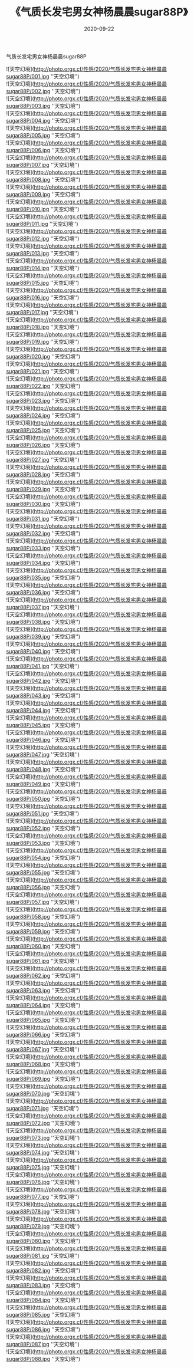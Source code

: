 ﻿---
layout: post
title:  《气质长发宅男女神杨晨晨sugar88P》
date:   2020-09-22
image: http://photo.orgx.cf/性感/2020/气质长发宅男女神杨晨晨sugar88P/000.jpg
categories: [美女, 性感, 泳衣]
---

气质长发宅男女神杨晨晨sugar88P



![天空幻境](http://photo.orgx.cf/性感/2020/气质长发宅男女神杨晨晨sugar88P/001.jpg ''天空幻境'') <br>
![天空幻境](http://photo.orgx.cf/性感/2020/气质长发宅男女神杨晨晨sugar88P/002.jpg ''天空幻境'') <br>
![天空幻境](http://photo.orgx.cf/性感/2020/气质长发宅男女神杨晨晨sugar88P/003.jpg ''天空幻境'') <br>
![天空幻境](http://photo.orgx.cf/性感/2020/气质长发宅男女神杨晨晨sugar88P/004.jpg ''天空幻境'') <br>
![天空幻境](http://photo.orgx.cf/性感/2020/气质长发宅男女神杨晨晨sugar88P/005.jpg ''天空幻境'') <br>
![天空幻境](http://photo.orgx.cf/性感/2020/气质长发宅男女神杨晨晨sugar88P/006.jpg ''天空幻境'') <br>
![天空幻境](http://photo.orgx.cf/性感/2020/气质长发宅男女神杨晨晨sugar88P/007.jpg ''天空幻境'') <br>
![天空幻境](http://photo.orgx.cf/性感/2020/气质长发宅男女神杨晨晨sugar88P/008.jpg ''天空幻境'') <br>
![天空幻境](http://photo.orgx.cf/性感/2020/气质长发宅男女神杨晨晨sugar88P/009.jpg ''天空幻境'') <br>
![天空幻境](http://photo.orgx.cf/性感/2020/气质长发宅男女神杨晨晨sugar88P/010.jpg ''天空幻境'') <br>
![天空幻境](http://photo.orgx.cf/性感/2020/气质长发宅男女神杨晨晨sugar88P/011.jpg ''天空幻境'') <br>
![天空幻境](http://photo.orgx.cf/性感/2020/气质长发宅男女神杨晨晨sugar88P/012.jpg ''天空幻境'') <br>
![天空幻境](http://photo.orgx.cf/性感/2020/气质长发宅男女神杨晨晨sugar88P/013.jpg ''天空幻境'') <br>
![天空幻境](http://photo.orgx.cf/性感/2020/气质长发宅男女神杨晨晨sugar88P/014.jpg ''天空幻境'') <br>
![天空幻境](http://photo.orgx.cf/性感/2020/气质长发宅男女神杨晨晨sugar88P/015.jpg ''天空幻境'') <br>
![天空幻境](http://photo.orgx.cf/性感/2020/气质长发宅男女神杨晨晨sugar88P/016.jpg ''天空幻境'') <br>
![天空幻境](http://photo.orgx.cf/性感/2020/气质长发宅男女神杨晨晨sugar88P/017.jpg ''天空幻境'') <br>
![天空幻境](http://photo.orgx.cf/性感/2020/气质长发宅男女神杨晨晨sugar88P/018.jpg ''天空幻境'') <br>
![天空幻境](http://photo.orgx.cf/性感/2020/气质长发宅男女神杨晨晨sugar88P/019.jpg ''天空幻境'') <br>
![天空幻境](http://photo.orgx.cf/性感/2020/气质长发宅男女神杨晨晨sugar88P/020.jpg ''天空幻境'') <br>
![天空幻境](http://photo.orgx.cf/性感/2020/气质长发宅男女神杨晨晨sugar88P/021.jpg ''天空幻境'') <br>
![天空幻境](http://photo.orgx.cf/性感/2020/气质长发宅男女神杨晨晨sugar88P/022.jpg ''天空幻境'') <br>
![天空幻境](http://photo.orgx.cf/性感/2020/气质长发宅男女神杨晨晨sugar88P/023.jpg ''天空幻境'') <br>
![天空幻境](http://photo.orgx.cf/性感/2020/气质长发宅男女神杨晨晨sugar88P/024.jpg ''天空幻境'') <br>
![天空幻境](http://photo.orgx.cf/性感/2020/气质长发宅男女神杨晨晨sugar88P/025.jpg ''天空幻境'') <br>
![天空幻境](http://photo.orgx.cf/性感/2020/气质长发宅男女神杨晨晨sugar88P/026.jpg ''天空幻境'') <br>
![天空幻境](http://photo.orgx.cf/性感/2020/气质长发宅男女神杨晨晨sugar88P/027.jpg ''天空幻境'') <br>
![天空幻境](http://photo.orgx.cf/性感/2020/气质长发宅男女神杨晨晨sugar88P/028.jpg ''天空幻境'') <br>
![天空幻境](http://photo.orgx.cf/性感/2020/气质长发宅男女神杨晨晨sugar88P/029.jpg ''天空幻境'') <br>
![天空幻境](http://photo.orgx.cf/性感/2020/气质长发宅男女神杨晨晨sugar88P/030.jpg ''天空幻境'') <br>
![天空幻境](http://photo.orgx.cf/性感/2020/气质长发宅男女神杨晨晨sugar88P/031.jpg ''天空幻境'') <br>
![天空幻境](http://photo.orgx.cf/性感/2020/气质长发宅男女神杨晨晨sugar88P/032.jpg ''天空幻境'') <br>
![天空幻境](http://photo.orgx.cf/性感/2020/气质长发宅男女神杨晨晨sugar88P/033.jpg ''天空幻境'') <br>
![天空幻境](http://photo.orgx.cf/性感/2020/气质长发宅男女神杨晨晨sugar88P/034.jpg ''天空幻境'') <br>
![天空幻境](http://photo.orgx.cf/性感/2020/气质长发宅男女神杨晨晨sugar88P/035.jpg ''天空幻境'') <br>
![天空幻境](http://photo.orgx.cf/性感/2020/气质长发宅男女神杨晨晨sugar88P/036.jpg ''天空幻境'') <br>
![天空幻境](http://photo.orgx.cf/性感/2020/气质长发宅男女神杨晨晨sugar88P/037.jpg ''天空幻境'') <br>
![天空幻境](http://photo.orgx.cf/性感/2020/气质长发宅男女神杨晨晨sugar88P/038.jpg ''天空幻境'') <br>
![天空幻境](http://photo.orgx.cf/性感/2020/气质长发宅男女神杨晨晨sugar88P/039.jpg ''天空幻境'') <br>
![天空幻境](http://photo.orgx.cf/性感/2020/气质长发宅男女神杨晨晨sugar88P/040.jpg ''天空幻境'') <br>
![天空幻境](http://photo.orgx.cf/性感/2020/气质长发宅男女神杨晨晨sugar88P/041.jpg ''天空幻境'') <br>
![天空幻境](http://photo.orgx.cf/性感/2020/气质长发宅男女神杨晨晨sugar88P/042.jpg ''天空幻境'') <br>
![天空幻境](http://photo.orgx.cf/性感/2020/气质长发宅男女神杨晨晨sugar88P/043.jpg ''天空幻境'') <br>
![天空幻境](http://photo.orgx.cf/性感/2020/气质长发宅男女神杨晨晨sugar88P/044.jpg ''天空幻境'') <br>
![天空幻境](http://photo.orgx.cf/性感/2020/气质长发宅男女神杨晨晨sugar88P/045.jpg ''天空幻境'') <br>
![天空幻境](http://photo.orgx.cf/性感/2020/气质长发宅男女神杨晨晨sugar88P/046.jpg ''天空幻境'') <br>
![天空幻境](http://photo.orgx.cf/性感/2020/气质长发宅男女神杨晨晨sugar88P/047.jpg ''天空幻境'') <br>
![天空幻境](http://photo.orgx.cf/性感/2020/气质长发宅男女神杨晨晨sugar88P/048.jpg ''天空幻境'') <br>
![天空幻境](http://photo.orgx.cf/性感/2020/气质长发宅男女神杨晨晨sugar88P/049.jpg ''天空幻境'') <br>
![天空幻境](http://photo.orgx.cf/性感/2020/气质长发宅男女神杨晨晨sugar88P/050.jpg ''天空幻境'') <br>
![天空幻境](http://photo.orgx.cf/性感/2020/气质长发宅男女神杨晨晨sugar88P/051.jpg ''天空幻境'') <br>
![天空幻境](http://photo.orgx.cf/性感/2020/气质长发宅男女神杨晨晨sugar88P/052.jpg ''天空幻境'') <br>
![天空幻境](http://photo.orgx.cf/性感/2020/气质长发宅男女神杨晨晨sugar88P/053.jpg ''天空幻境'') <br>
![天空幻境](http://photo.orgx.cf/性感/2020/气质长发宅男女神杨晨晨sugar88P/054.jpg ''天空幻境'') <br>
![天空幻境](http://photo.orgx.cf/性感/2020/气质长发宅男女神杨晨晨sugar88P/055.jpg ''天空幻境'') <br>
![天空幻境](http://photo.orgx.cf/性感/2020/气质长发宅男女神杨晨晨sugar88P/056.jpg ''天空幻境'') <br>
![天空幻境](http://photo.orgx.cf/性感/2020/气质长发宅男女神杨晨晨sugar88P/057.jpg ''天空幻境'') <br>
![天空幻境](http://photo.orgx.cf/性感/2020/气质长发宅男女神杨晨晨sugar88P/058.jpg ''天空幻境'') <br>
![天空幻境](http://photo.orgx.cf/性感/2020/气质长发宅男女神杨晨晨sugar88P/059.jpg ''天空幻境'') <br>
![天空幻境](http://photo.orgx.cf/性感/2020/气质长发宅男女神杨晨晨sugar88P/060.jpg ''天空幻境'') <br>
![天空幻境](http://photo.orgx.cf/性感/2020/气质长发宅男女神杨晨晨sugar88P/061.jpg ''天空幻境'') <br>
![天空幻境](http://photo.orgx.cf/性感/2020/气质长发宅男女神杨晨晨sugar88P/062.jpg ''天空幻境'') <br>
![天空幻境](http://photo.orgx.cf/性感/2020/气质长发宅男女神杨晨晨sugar88P/063.jpg ''天空幻境'') <br>
![天空幻境](http://photo.orgx.cf/性感/2020/气质长发宅男女神杨晨晨sugar88P/064.jpg ''天空幻境'') <br>
![天空幻境](http://photo.orgx.cf/性感/2020/气质长发宅男女神杨晨晨sugar88P/065.jpg ''天空幻境'') <br>
![天空幻境](http://photo.orgx.cf/性感/2020/气质长发宅男女神杨晨晨sugar88P/066.jpg ''天空幻境'') <br>
![天空幻境](http://photo.orgx.cf/性感/2020/气质长发宅男女神杨晨晨sugar88P/067.jpg ''天空幻境'') <br>
![天空幻境](http://photo.orgx.cf/性感/2020/气质长发宅男女神杨晨晨sugar88P/068.jpg ''天空幻境'') <br>
![天空幻境](http://photo.orgx.cf/性感/2020/气质长发宅男女神杨晨晨sugar88P/069.jpg ''天空幻境'') <br>
![天空幻境](http://photo.orgx.cf/性感/2020/气质长发宅男女神杨晨晨sugar88P/070.jpg ''天空幻境'') <br>
![天空幻境](http://photo.orgx.cf/性感/2020/气质长发宅男女神杨晨晨sugar88P/071.jpg ''天空幻境'') <br>
![天空幻境](http://photo.orgx.cf/性感/2020/气质长发宅男女神杨晨晨sugar88P/072.jpg ''天空幻境'') <br>
![天空幻境](http://photo.orgx.cf/性感/2020/气质长发宅男女神杨晨晨sugar88P/073.jpg ''天空幻境'') <br>
![天空幻境](http://photo.orgx.cf/性感/2020/气质长发宅男女神杨晨晨sugar88P/074.jpg ''天空幻境'') <br>
![天空幻境](http://photo.orgx.cf/性感/2020/气质长发宅男女神杨晨晨sugar88P/075.jpg ''天空幻境'') <br>
![天空幻境](http://photo.orgx.cf/性感/2020/气质长发宅男女神杨晨晨sugar88P/076.jpg ''天空幻境'') <br>
![天空幻境](http://photo.orgx.cf/性感/2020/气质长发宅男女神杨晨晨sugar88P/077.jpg ''天空幻境'') <br>
![天空幻境](http://photo.orgx.cf/性感/2020/气质长发宅男女神杨晨晨sugar88P/078.jpg ''天空幻境'') <br>
![天空幻境](http://photo.orgx.cf/性感/2020/气质长发宅男女神杨晨晨sugar88P/079.jpg ''天空幻境'') <br>
![天空幻境](http://photo.orgx.cf/性感/2020/气质长发宅男女神杨晨晨sugar88P/080.jpg ''天空幻境'') <br>
![天空幻境](http://photo.orgx.cf/性感/2020/气质长发宅男女神杨晨晨sugar88P/081.jpg ''天空幻境'') <br>
![天空幻境](http://photo.orgx.cf/性感/2020/气质长发宅男女神杨晨晨sugar88P/082.jpg ''天空幻境'') <br>
![天空幻境](http://photo.orgx.cf/性感/2020/气质长发宅男女神杨晨晨sugar88P/083.jpg ''天空幻境'') <br>
![天空幻境](http://photo.orgx.cf/性感/2020/气质长发宅男女神杨晨晨sugar88P/084.jpg ''天空幻境'') <br>
![天空幻境](http://photo.orgx.cf/性感/2020/气质长发宅男女神杨晨晨sugar88P/085.jpg ''天空幻境'') <br>
![天空幻境](http://photo.orgx.cf/性感/2020/气质长发宅男女神杨晨晨sugar88P/086.jpg ''天空幻境'') <br>
![天空幻境](http://photo.orgx.cf/性感/2020/气质长发宅男女神杨晨晨sugar88P/087.jpg ''天空幻境'') <br>
![天空幻境](http://photo.orgx.cf/性感/2020/气质长发宅男女神杨晨晨sugar88P/088.jpg ''天空幻境'') <br>